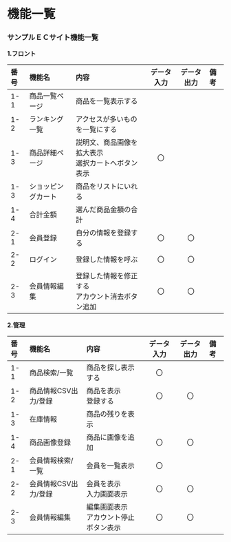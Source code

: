 # 機能一覧
### サンプルＥＣサイト機能一覧
**1.フロント**

|番号|機能名|内容|データ入力|データ出力|備考|
|:---|:---|:---|:---:|:----:|:---|
|1-1|商品一覧ページ|商品を一覧表示する||||
|1-2|ランキング一覧|アクセスが多いものを一覧にする||||
|1-3|商品詳細ページ|説明文、商品画像を拡大表示<br>選択カートへボタン表示|〇|||
|1-3|ショッピングカート|商品をリストにいれる||||
|1-4|合計金額|選んだ商品金額の合計||||
|2-1|会員登録|自分の情報を登録する|〇|〇||
|2-2|ログイン|登録した情報を呼ぶ|〇|〇||
|2-3|会員情報編集|登録した情報を修正する<br>アカウント消去ボタン追加|〇|〇||

**2.管理**

|番号|機能名|内容|データ入力|データ出力|備考|
|:---|:---|:---|:---:|:----:|:---|
|1-1|商品検索/一覧|商品を探し表示する|〇|||
|1-2|商品情報CSV出力/登録|商品を表示<br>登録する|〇|〇||
|1-3|在庫情報|商品の残りを表示||||
|1-4|商品画像登録|商品に画像を追加|〇|〇||
|2-1|会員情報検索/一覧|会員を一覧表示|〇|||
|2-2|会員情報CSV出力/登録|会員を表示<br>入力画面表示|〇|〇||
|2-3|会員情報編集|編集画面表示<br>アカウント停止ボタン表示|〇|〇||
